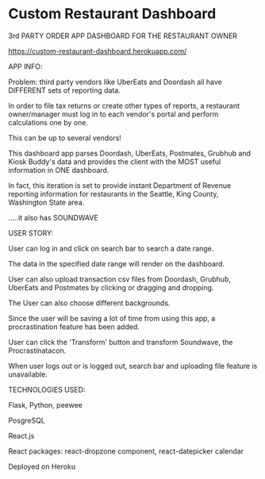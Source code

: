 <h1>Custom Restaurant Dashboard</h1>


3rd PARTY ORDER APP DASHBOARD FOR THE RESTAURANT OWNER

https://custom-restaurant-dashboard.herokuapp.com/

APP INFO:

Problem: third party vendors like UberEats and Doordash all have DIFFERENT sets of reporting data.

In order to file tax returns or create other types of reports, a restaurant owner/manager must log in to each vendor's portal and perform calculations one by one.

This can be up to several vendors!

This dashboard app parses Doordash, UberEats, Postmates, Grubhub and Kiosk Buddy's data
and provides the client with the MOST useful information in ONE dashboard.

In fact, this iteration is set to provide instant Department of Revenue reporting information for restaurants in the Seattle, King County, Washington State area.

.....it also has SOUNDWAVE


USER STORY:

User can log in and click on search bar to search a date range.

The data in the specified date range will render on the dashboard.

User can also upload transaction csv files from Doordash, Grubhub, UberEats and Postmates by clicking or dragging and dropping.

The User can also choose different backgrounds.

Since the user will be saving a lot of time from using this app, a procrastination feature has been added.

User can click the 'Transform' button and transform Soundwave, the Procrastinatacon.

When user logs out or is logged out, search bar and uploading file feature is unavailable.


TECHNOLOGIES USED:

Flask, Python, peewee

PosgreSQL

React.js

React packages: react-dropzone component, react-datepicker calendar

Deployed on Heroku
